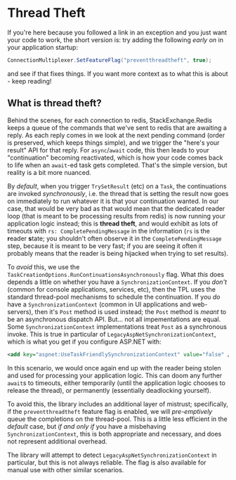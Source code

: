 # Thread Theft

If you're here because you followed a link in an exception and you just want your code to work,
the short version is: try adding the following *early on* in your application startup:

``` c#
ConnectionMultiplexer.SetFeatureFlag("preventthreadtheft", true);
```

and see if that fixes things. If you want more context as to what this is about - keep reading!

## What is thread theft?

Behind the scenes, for each connection to redis, StackExchange.Redis keeps a queue of the
commands that we've sent to redis that are awaiting a reply. As each reply comes in we look
at the next pending command (order is preserved, which keeps things simple), and we trigger
the "here's your result" API for that reply. For `async`/`await` code, this then leads to
your "continuation" becoming reactivated, which is how your code comes back to life when
an `await`-ed task gets completed. That's the simple version, but reality is a bit more
nuanced.

By *default*, when you trigger `TrySetResult` (etc) on a `Task`, the continuations are
invoked *synchronously*, i.e. the thread that is setting the result now goes on immediately
to run whatever it is that your continuation wanted. In our case, that would be very bad
as that would mean that the dedicated reader loop (that is meant to be processing results
from redis) is now running your application logic instead; this is **thread theft**, and
would exhibit as lots of timeouts with `rs: CompletePendingMessage` in the information (`rs`
is the **r**eader **s**tate; you shouldn't often observe it in the `CompletePendingMessage`
step, because it is meant to be very fast; if you are seeing it often it probably means
that the reader is being hijacked when trying to set results).

To *avoid* this, we use the
`TaskCreationOptions.RunContinuationsAsynchronously` flag. What *this* does depends a little
on whether you have a `SynchronizationContext`. If you *don't* (common for console applications,
services, etc), then the TPL uses the standard thread-pool mechanisms to schedule the
continuation. If you *do* have a `SynchronizationContext` (common in UI applications
and web-servers), then it's `Post` method is used instead; the `Post` method is *meant* to
be an asynchronous dispatch API. But... not all impementations are equal. Some 
`SynchronizationContext` implementations treat `Post` as a synchronous invoke. This is true
in particular of `LegacyAspNetSynchronizationContext`, which is what you get if you
configure ASP.NET with:


``` xml
<add key="aspnet:UseTaskFriendlySynchronizationContext" value="false" />
```

In this scenario, we would once again end up with the reader being stolen and used for
processing your application logic. This can doom any further `await`s to timeouts,
either temporarily (until the application logic chooses to release the thread), or permanently
(essentially deadlocking yourself).

To avoid this, the library includes an additional layer of mistrust; specifically, if
the `preventthreadtheft` feature flag is enabled, we will *pre-emptively* queue the
completions on the thread-pool. This is a little less efficient in the *default* case,
but *if and only if* you have a misbehaving `SynchronizationContext`, this is
both appropriate and necessary, and does not represent additional overhead.

The library will attempt to detect `LegacyAspNetSynchronizationContext` in particular,
but this is not always reliable. The flag is also available for manual use with other
similar scenarios.